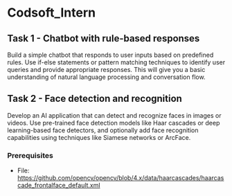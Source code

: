 # Codsoft_Intern
## Task 1 - Chatbot with rule-based responses
Build a simple chatbot that responds to user inputs based on predefined rules. Use if-else statements or pattern matching techniques to identify user queries and provide appropriate responses. This will give you a basic understanding of natural language processing and conversation flow.

## Task 2 - Face detection and recognition
Develop an AI application that can detect and recognize faces in images or videos. Use pre-trained face detection models like Haar cascades or deep learning-based face detectors, and optionally add face recognition capabilities using techniques like Siamese networks or ArcFace.
### Prerequisites

- File: https://github.com/opencv/opencv/blob/4.x/data/haarcascades/haarcascade_frontalface_default.xml
